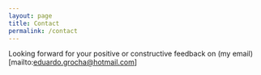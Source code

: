```yaml
---
layout: page
title: Contact
permalink: /contact
---
```


Looking forward for your positive or constructive feedback on (my email)[mailto:eduardo.grocha@hotmail.com]
